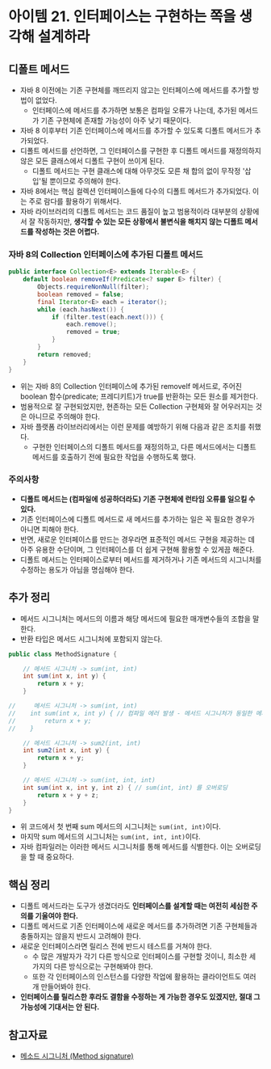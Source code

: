 # 아이템 21. 인터페이스는 구현하는 쪽을 생각해 설계하라

## 디폴트 메서드

- 자바 8 이전에는 기존 구현체를 깨뜨리지 않고는 인터페이스에 메서드를 추가할 방법이 없었다.
    - 인터페이스에 메서드를 추가하면 보통은 컴파일 오류가 나는데, 추가된 메서드가 기존 구현체에 존재할 가능성이 아주 낮기 때문이다.
- 자바 8 이후부터 기존 인터페이스에 메서드를 추가할 수 있도록 디폴트 메서드가 추가되었다.
- 디폴트 메서드를 선언하면, 그 인터페이스를 구현한 후 디폴트 메서드를 재정의하지 않은 모든 클래스에서 디폴트 구현이 쓰이게 된다.
    - 디폴트 메서드는 구현 클래스에 대해 아무것도 모른 채 합의 없이 무작정 '삽입'될 뿐이므로 주의해야 한다.
- 자바 8에서는 핵심 컬렉션 인터페이스들에 다수의 디폴트 메서드가 추가되었다. 이는 주로 람다를 활용하기 위해서다.
- 자바 라이브러리의 디폴트 메서드는 코드 품질이 높고 범용적이라 대부분의 상황에서 잘 작동하지만, **생각할 수 있는 모든 상황에서 불변식을 해치지 않는 디폴트 메서드를 작성하는 것은 어렵다.**

### 자바 8의 Collection 인터페이스에 추가된 디폴트 메서드

```java
public interface Collection<E> extends Iterable<E> {
    default boolean removeIf(Predicate<? super E> filter) {
        Objects.requireNonNull(filter);
        boolean removed = false;
        final Iterator<E> each = iterator();
        while (each.hasNext()) {
            if (filter.test(each.next())) {
                each.remove();
                removed = true;
            }
        }
        return removed;
    }
}
```

- 위는 자바 8의 Collection 인터페이스에 추가된 removeIf 메서드로, 주어진 boolean 함수(predicate; 프레디키트)가 true를 반환하는 모든 원소를 제거한다.
- 범용적으로 잘 구현되었지만, 현존하는 모든 Collection 구현체와 잘 어우러지는 것은 아니므로 주의해야 한다.
- 자바 플랫폼 라이브러리에서는 이런 문제를 예방하기 위해 다음과 같은 조치를 취했다.
    - 구현한 인터페이스의 디폴트 메서드를 재정의하고, 다른 메서드에서는 디폴트 메서드를 호출하기 전에 필요한 작업을 수행하도록 했다.

### 주의사항

- **디폴트 메서드는 (컴파일에 성공하더라도) 기존 구현체에 런타임 오류를 일으킬 수 있다.**
- 기존 인터페이스에 디폴트 메서드로 새 메서드를 추가하는 일은 꼭 필요한 경우가 아니면 피해야 한다.
- 반면, 새로운 인터페이스를 만드는 경우라면 표준적인 메서드 구현을 제공하는 데 아주 유용한 수단이며, 그 인터페이스를 더 쉽게 구현해 활용할 수 있게끔 해준다.
- 디폴트 메서드는 인터페이스로부터 메서드를 제거하거나 기존 메서드의 시그니처를 수정하는 용도가 아님을 명심해야 한다.

## 추가 정리

- 메서드 시그니처는 메서드의 이름과 해당 메서드에 필요한 매개변수들의 조합을 말한다.
- 반환 타입은 메서드 시그니처에 포함되지 않는다.

```java
public class MethodSignature {

    // 메서드 시그니처 -> sum(int, int)
    int sum(int x, int y) {
        return x + y;
    }

//     메서드 시그니처 -> sum(int, int)
//    int sum(int x, int y) { // 컴파일 에러 발생 - 메서드 시그니처가 동일한 메서드가 이미 존재
//        return x + y;
//    }

    // 메서드 시그니처 -> sum2(int, int)
    int sum2(int x, int y) {
        return x + y;
    }

    // 메서드 시그니처 -> sum(int, int, int)
    int sum(int x, int y, int z) { // sum(int, int) 를 오버로딩
        return x + y + z;
    }
}
```

- 위 코드에서 첫 번째 sum 메서드의 시그니처는 `sum(int, int)`이다.
- 마지막 sum 메서드의 시그니처는 `sum(int, int, int)`이다.
- 자바 컴파일러는 이러한 메서드 시그니처를 통해 메서드를 식별한다. 이는 오버로딩을 할 때 중요하다.

## 핵심 정리

- 디폴트 메서드라는 도구가 생겼더라도 **인터페이스를 설계할 때는 여전히 세심한 주의를 기울여야 한다.**
- 디폴트 메서드로 기존 인터페이스에 새로운 메서드를 추가하려면 기존 구현체들과 충돌하지는 않을지 반드시 고려해야 한다.
- 새로운 인터페이스라면 릴리스 전에 반드시 테스트를 거쳐야 한다.
    - 수 많은 개발자가 각기 다른 방식으로 인터페이스를 구현할 것이니, 최소한 세 가지의 다른 방식으로는 구현해봐야 한다.
    - 또한 각 인터페이스의 인스턴스를 다양한 작업에 활용하는 클라이언트도 여러 개 만들어봐야 한다.
- **인터페이스를 릴리스한 후라도 결함을 수정하는 게 가능한 경우도 있겠지만, 절대 그 가능성에 기대서는 안 된다.**

## 참고자료

- [메소드 시그니처 (Method signature)](https://dongyyy.github.io/java/2019/04/11/java-signature.html)

